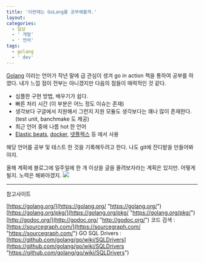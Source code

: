 ```yaml
---
title: '이번에는 GoLang를 공부해볼까.'
layout: 
categories:
  - 일상
  - ' 개발'
  - ' 언어'
tags:
  - golang
  - ' dev'
---
```


[Golang](http://golang.org "Golang") 이라는 언어가 작년 말에 급 관심이 생겨 go in action 책을 통하여 공부를 하였다. 내가 느낌 점이 전부는 아니겠지만 다음의 점들이 매력적인 것 같다.

 - 심플한 구현 방법, 배우기가 쉽다.
 - 빠른 처리 시간 (이 부분은 어느 정도 이슈는 존재)
 - 생각보다 구글에서 지원해서 그런지 지원 모듈도 생각보다는 꽤나 많이 존재한다.(test unit, banchmake 도 제공)
 - 최근 언어 중에 나름 hot 한 언어
 - [Elastic beats](https://github.com/elastic/beats "Elastic beats"), [docker](https://github.com/docker/ "docker"), [넷플렉스](https://www.netflix.com/ "넷플렉스") 등 에서 사용


해당 언어를 공부 및 테스트 한 것을 기록해두려고 한다.
나도 git에 잔디밭을 만들어봐야지.

올해 계획에 블로그에 일주일에 한 개 이상을 글을 올려보자라는 계획은 있지만. 어떻게 될지. 노력은 해봐야겠지.
![](https://golang.org/doc/gopher/doc.png)


------------

참고사이트

[https://golang.org/](https://golang.org/ "https://golang.org/")
[https://golang.org/pkg/](https://golang.org/pkg/ "https://golang.org/pkg/")
[http://godoc.org/](http://godoc.org/ "http://godoc.org/")
코드 검색 : [https://sourcegraph.com/](https://sourcegraph.com/ "https://sourcegraph.com/")
GO SQL Drivers : [https://github.com/golang/go/wiki/SQLDrivers](https://github.com/golang/go/wiki/SQLDrivers "https://github.com/golang/go/wiki/SQLDrivers")
